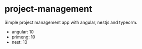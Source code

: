 # project-management

Simple project management app with angular, nestjs and typeorm.

* angular: 10
* primeng: 10
* nest: 10
